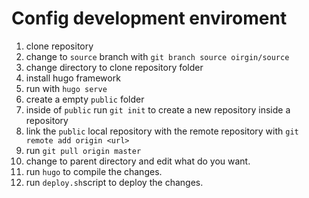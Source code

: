 # Config development enviroment

1. clone repository
2. change to `source` branch with `git branch source oirgin/source`
3. change directory to clone repository folder
3. install hugo framework
4. run with `hugo serve`
5. create a empty `public` folder
6. inside of `public` run `git init` to create a new repository inside a repository
7. link the `public` local repository with the remote repository with `git remote add origin <url>`
8. run `git pull origin master`
9. change to parent directory and edit what do you want.
10. run `hugo` to compile the changes.
11. run `deploy.sh`script to deploy the changes.